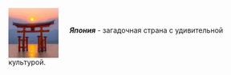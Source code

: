 <!--2023-11-03 00:41:01-->
<img src="./vorota-torii.jpg" align="middle"> &emsp; 
***Япония*** - загадочная страна с удивительной культурой.
